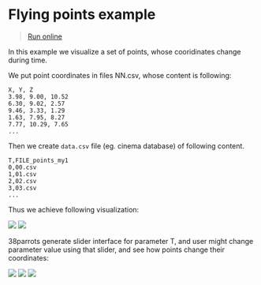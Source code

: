 # Flying points example

> [Run online](https://viewzavr.com/apps/vr-cinema/?datapath=./examples/_tutorial/0-points-fly.cdb/data.csv)

In this example we visualize a set of points, whose cooridinates change during time.

We put point coordinates in files NN.csv, whose content is following:
```
X, Y, Z
3.98, 9.00, 10.52
6.30, 9.02, 2.57
9.46, 3.33, 1.29
1.63, 7.95, 8.27
7.77, 10.29, 7.65
...
```

Then we create `data.csv` file (eg. cinema database) of following content.
```
T,FILE_points_my1
0,00.csv
1,01.csv
2,02.csv
3,03.csv
...
```

Thus we achieve following visualization:

![](http://showtime.lact.in/resizer_st/fit/340/340//files/visual/2020-03-13/2020-03-13-at-12-32-28.png)
![](http://showtime.lact.in/resizer_st/fit/340/340//files/visual/2020-03-14/2020-03-14-at-22-29-47.png)

38parrots generate slider interface for parameter T, and user might change parameter value using that slider,
and see how points change their coordinates:

![](http://showtime.lact.in/resizer_st/fit/340/340//files/visual/2020-03-14/2020-03-14-at-22-44-22.png[0])
![](http://showtime.lact.in/resizer_st/fit/340/340//files/visual/2020-03-14/2020-03-14-at-22-44-27.png[0])
![](http://showtime.lact.in/resizer_st/fit/340/340//files/visual/2020-03-14/2020-03-14-at-22-44-29.png[0])

